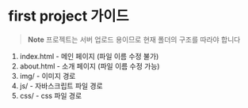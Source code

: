 # first project 가이드

> **Note** 프로젝트는 서버 업로드 용이므로 현재 폴더의 구조를 따라야 합니다

1. index.html - 메인 페이지 (파일 이름 수정 불가)
2. about.html - 소개 페이지 (파일 이름 수정 가능)
3. img/ - 이미지 경로
4. js/ - 자바스크립트 파일 경로
5. css/ - css 파일 경로


